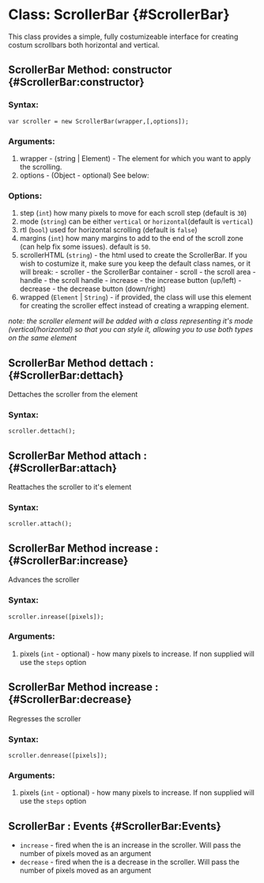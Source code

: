 Class: ScrollerBar {#ScrollerBar}
==========================================
This class provides a simple, fully costumizeable interface for creating costum scrollbars both horizontal and vertical.

ScrollerBar Method: constructor {#ScrollerBar:constructor}
---------------------------------
### Syntax:

	var scroller = new ScrollerBar(wrapper,[,options]);

### Arguments:

1. wrapper - (string | Element) - The element for which you want to apply the scrolling.
2. options - (Object - optional) See below:

### Options:
1. step (`int`) how many pixels to move for each scroll step (default is `30`)
2. mode (`string`) can be either `vertical` or `horizontal`(default is `vertical`)
3. rtl (`bool`) used for horizontal scrolling (default is `false`)
4. margins (`int`) how many margins to add to the end of the scroll zone (can help fix some issues). default is `50`.
5. scrollerHTML (`string`) - the html used to create the ScrollerBar. If you wish to costumize it, make sure you keep the default class names, or it will break:
        - scroller - the ScrollerBar container
        - scroll - the scroll area
        - handle - the scroll handle
        - increase - the increase button (up/left)
        - decrease - the decrease button (down/right)
6. wrapped (`Element` | `String`) - if provided, the class will use this element for creating the scroller effect instead of creating a wrapping element.

*note: the scroller element will be added with a class representing it's mode (vertical/horizontal) so that you can style it, allowing you to use both types on the same element*

ScrollerBar Method dettach : {#ScrollerBar:dettach}
----------------
Dettaches the scroller from the element

### Syntax:
    
    scroller.dettach();
	
    
ScrollerBar Method attach : {#ScrollerBar:attach}
----------------
Reattaches the scroller to it's element

### Syntax:
    
    scroller.attach();
	

ScrollerBar Method increase : {#ScrollerBar:increase}
----------------
Advances the scroller

### Syntax:
    
    scroller.inrease([pixels]);

### Arguments:

1. pixels (`int` - optional) - how many pixels to increase. If non supplied will use the `steps` option


ScrollerBar Method increase : {#ScrollerBar:decrease}
----------------
Regresses the scroller

### Syntax:
    
    scroller.denrease([pixels]);

### Arguments:

1. pixels (`int` - optional) - how many pixels to increase. If non supplied will use the `steps` option
    

ScrollerBar : Events {#ScrollerBar:Events}
---------------
 * `increase`  - fired when the is an increase in the scroller. Will pass the number of pixels moved as an argument
 * `decrease` - fired when the is a decrease in the scroller. Will pass the number of pixels moved as an argument
 
